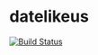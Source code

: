# datelikeus
[![Build Status](https://travis-ci.org/jeffminsungkim/datelikeus.svg)](https://travis-ci.org/jeffminsungkim/datelikeus)
